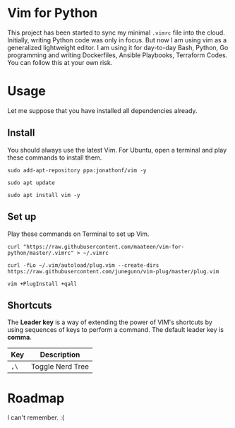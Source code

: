 # Vim for Python

This project has been started to sync my minimal `.vimrc` file into the cloud. Initially, writing Python code was only in focus. But now I am using vim as a generalized lightweight editor. I am using it for day-to-day Bash, Python, Go programming and writing Dockerfiles, Ansible Playbooks, Terraform Codes. You can follow this at your own risk.

# Usage

Let me suppose that you have installed all dependencies already.

## Install

You should always use the latest Vim. For Ubuntu, open a terminal and play these commands to install them.

```
sudo add-apt-repository ppa:jonathonf/vim -y
```
```
sudo apt update
```
```
sudo apt install vim -y
```

## Set up

Play these commands on Terminal to set up Vim.

```
curl "https://raw.githubusercontent.com/maateen/vim-for-python/master/.vimrc" > ~/.vimrc
```
```
curl -fLo ~/.vim/autoload/plug.vim --create-dirs https://raw.githubusercontent.com/junegunn/vim-plug/master/plug.vim
```
```
vim +PlugInstall +qall
```

## Shortcuts
The **Leader key** is a way of extending the power of VIM's shortcuts by using sequences of keys to perform a command. The default leader key is **comma**.

| Key | Description |
| --- | --- |
| `,\`| Toggle Nerd Tree |

# Roadmap

I can't remember. :(
